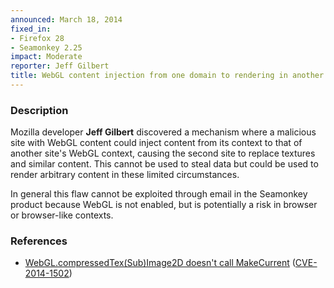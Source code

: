 ```yaml
---
announced: March 18, 2014
fixed_in:
- Firefox 28
- Seamonkey 2.25
impact: Moderate
reporter: Jeff Gilbert
title: WebGL content injection from one domain to rendering in another
---
```


<h3>Description</h3>

<p>Mozilla developer <strong>Jeff Gilbert</strong> discovered a mechanism where
a malicious site with WebGL content could inject content from its context to
that of another site's WebGL context, causing the second site to replace
textures and similar content. This cannot be used to steal data but could be
used to render arbitrary content in these limited circumstances.
</p>

<p class="note">In general this flaw cannot be exploited through email in the
Seamonkey product because WebGL is not enabled, but is potentially a risk in
browser or browser-like contexts.</p>

<h3>References</h3>

<ul>
  <li><a href="https://bugzilla.mozilla.org/show_bug.cgi?id=972622">
       WebGL.compressedTex(Sub)Image2D doesn't call MakeCurrent</a> (<a href="http://cve.mitre.org/cgi-bin/cvename.cgi?name=CVE-2014-1502" class="ex-ref">CVE-2014-1502</a>)</li>
</ul>



